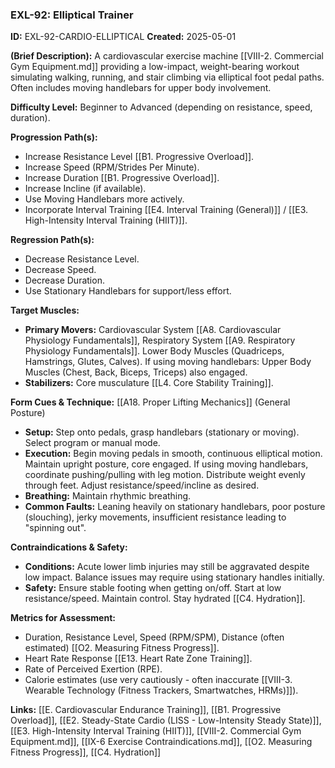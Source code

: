 ### **EXL-92: Elliptical Trainer**

**ID:** EXL-92-CARDIO-ELLIPTICAL **Created:** 2025-05-01

**(Brief Description):** A cardiovascular exercise machine [[VIII-2. Commercial Gym Equipment.md]] providing a low-impact, weight-bearing workout simulating walking, running, and stair climbing via elliptical foot pedal paths. Often includes moving handlebars for upper body involvement.

**Difficulty Level:** Beginner to Advanced (depending on resistance, speed, duration).

**Progression Path(s):**

- Increase Resistance Level [[B1. Progressive Overload]].
- Increase Speed (RPM/Strides Per Minute).
- Increase Duration [[B1. Progressive Overload]].
- Increase Incline (if available).
- Use Moving Handlebars more actively.
- Incorporate Interval Training [[E4. Interval Training (General)]] / [[E3. High-Intensity Interval Training (HIIT)]].

**Regression Path(s):**

- Decrease Resistance Level.
- Decrease Speed.
- Decrease Duration.
- Use Stationary Handlebars for support/less effort.

**Target Muscles:**

- **Primary Movers:** Cardiovascular System [[A8. Cardiovascular Physiology Fundamentals]], Respiratory System [[A9. Respiratory Physiology Fundamentals]]. Lower Body Muscles (Quadriceps, Hamstrings, Glutes, Calves). If using moving handlebars: Upper Body Muscles (Chest, Back, Biceps, Triceps) also engaged.
- **Stabilizers:** Core musculature [[L4. Core Stability Training]].

**Form Cues & Technique:** [[A18. Proper Lifting Mechanics]] (General Posture)

- **Setup:** Step onto pedals, grasp handlebars (stationary or moving). Select program or manual mode.
- **Execution:** Begin moving pedals in smooth, continuous elliptical motion. Maintain upright posture, core engaged. If using moving handlebars, coordinate pushing/pulling with leg motion. Distribute weight evenly through feet. Adjust resistance/speed/incline as desired.
- **Breathing:** Maintain rhythmic breathing.
- **Common Faults:** Leaning heavily on stationary handlebars, poor posture (slouching), jerky movements, insufficient resistance leading to "spinning out".

**Contraindications & Safety:**

- **Conditions:** Acute lower limb injuries may still be aggravated despite low impact. Balance issues may require using stationary handles initially.
- **Safety:** Ensure stable footing when getting on/off. Start at low resistance/speed. Maintain control. Stay hydrated [[C4. Hydration]].

**Metrics for Assessment:**

- Duration, Resistance Level, Speed (RPM/SPM), Distance (often estimated) [[O2. Measuring Fitness Progress]].
- Heart Rate Response [[E13. Heart Rate Zone Training]].
- Rate of Perceived Exertion (RPE).
- Calorie estimates (use very cautiously - often inaccurate [[VIII-3. Wearable Technology (Fitness Trackers, Smartwatches, HRMs)]]).

**Links:** [[E. Cardiovascular  Endurance Training]], [[B1. Progressive Overload]], [[E2. Steady-State Cardio (LISS - Low-Intensity Steady State)]], [[E3. High-Intensity Interval Training (HIIT)]], [[VIII-2. Commercial Gym Equipment.md]], [[IX-6 Exercise Contraindications.md]], [[O2. Measuring Fitness Progress]], [[C4. Hydration]]